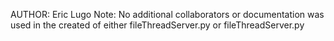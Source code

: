 AUTHOR: Eric Lugo
Note: No additional collaborators or documentation was used in the created of either fileThreadServer.py or fileThreadServer.py
